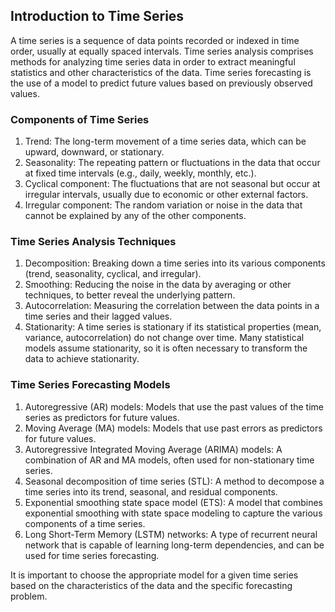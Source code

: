 ## Introduction to Time Series

A time series is a sequence of data points recorded or indexed in time order, usually at equally spaced intervals. Time series analysis comprises methods for analyzing time series data in order to extract meaningful statistics and other characteristics of the data. Time series forecasting is the use of a model to predict future values based on previously observed values.

### Components of Time Series

1. Trend: The long-term movement of a time series data, which can be upward, downward, or stationary.
2. Seasonality: The repeating pattern or fluctuations in the data that occur at fixed time intervals (e.g., daily, weekly, monthly, etc.).
3. Cyclical component: The fluctuations that are not seasonal but occur at irregular intervals, usually due to economic or other external factors.
4. Irregular component: The random variation or noise in the data that cannot be explained by any of the other components.

### Time Series Analysis Techniques

1. Decomposition: Breaking down a time series into its various components (trend, seasonality, cyclical, and irregular).
2. Smoothing: Reducing the noise in the data by averaging or other techniques, to better reveal the underlying pattern.
3. Autocorrelation: Measuring the correlation between the data points in a time series and their lagged values.
4. Stationarity: A time series is stationary if its statistical properties (mean, variance, autocorrelation) do not change over time. Many statistical models assume stationarity, so it is often necessary to transform the data to achieve stationarity.

### Time Series Forecasting Models

1. Autoregressive (AR) models: Models that use the past values of the time series as predictors for future values.
2. Moving Average (MA) models: Models that use past errors as predictors for future values.
3. Autoregressive Integrated Moving Average (ARIMA) models: A combination of AR and MA models, often used for non-stationary time series.
4. Seasonal decomposition of time series (STL): A method to decompose a time series into its trend, seasonal, and residual components.
5. Exponential smoothing state space model (ETS): A model that combines exponential smoothing with state space modeling to capture the various components of a time series.
6. Long Short-Term Memory (LSTM) networks: A type of recurrent neural network that is capable of learning long-term dependencies, and can be used for time series forecasting.

It is important to choose the appropriate model for a given time series based on the characteristics of the data and the specific forecasting problem.
